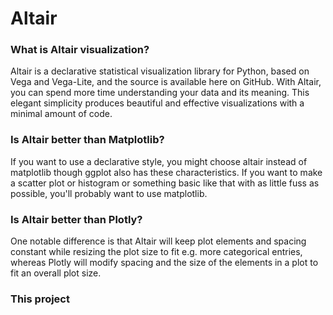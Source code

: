 # Altair
### What is Altair visualization?
Altair is a declarative statistical visualization library for Python, based on Vega and Vega-Lite, and the source is available here on GitHub. With Altair, you can spend more time understanding your data and its meaning. This elegant simplicity produces beautiful and effective visualizations with a minimal amount of code.
### Is Altair better than Matplotlib?
If you want to use a declarative style, you might choose altair instead of matplotlib though ggplot also has these characteristics. If you want to make a scatter plot or histogram or something basic like that with as little fuss as possible, you'll probably want to use matplotlib.
### Is Altair better than Plotly?
One notable difference is that Altair will keep plot elements and spacing constant while resizing the plot size to fit e.g. more categorical entries, whereas Plotly will modify spacing and the size of the elements in a plot to fit an overall plot size.
### This project

